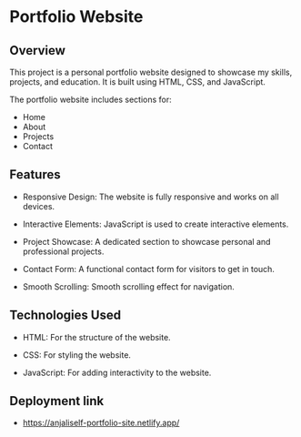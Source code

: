 # Portfolio Website
## Overview
This project is a personal portfolio website designed to showcase my skills, projects, and education. It is built using HTML, CSS, and JavaScript.

The portfolio website includes sections for:
- Home
- About
- Projects
- Contact

## Features
- Responsive Design: The website is fully responsive and works on all devices.

- Interactive Elements: JavaScript is used to create interactive elements.

- Project Showcase: A dedicated section to showcase personal and professional projects.

- Contact Form: A functional contact form for visitors to get in touch.

- Smooth Scrolling: Smooth scrolling effect for navigation.

## Technologies Used

- HTML: For the structure of the website.

- CSS: For styling the website.

- JavaScript: For adding interactivity to the website.
## Deployment link

- https://anjaliself-portfolio-site.netlify.app/
